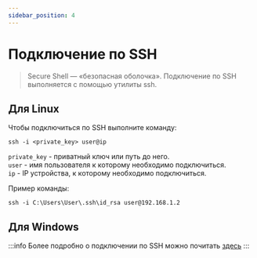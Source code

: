 ```yaml
---
sidebar_position: 4
---
```


# Подключение по SSH
>  Secure Shell — «безопасная оболочка». Подключение по SSH выполняется с помощью утилиты ssh.

## Для Linux
Чтобы подключиться по SSH выполните команду:  
```
ssh -i <private_key> user@ip
```
`private_key` - приватный ключ или путь до него.  
`user` - имя пользователя к которому необходимо подключиться.  
`ip` - IP устройства, к которому необходимо подключиться.

Пример команды:
```
ssh -i C:\Users\User\.ssh\id_rsa user@192.168.1.2
```
## Для Windows 


 
:::info
Более подробно о подключении по SSH можно почитать [здесь](https://hackware.ru/?p=9928)
:::

